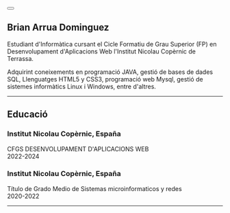 <!DOCTYPE html>
<html lang="en">
    <head>
        <meta charset="utf-8" />
        <meta name="viewport" content="width=device-width, initial-scale=1, shrink-to-fit=no" />
        <meta name="description" content="" />
        <meta name="author" content="Brian" />
        <link rel="icon" type="image/x-icon" href="assets/img/home.png" />
        <!-- Font Awesome icons (free version)-->
        <!-- Google fonts-->
        <link href="https://fonts.googleapis.com/css?family=Saira+Extra+Condensed:500,700" rel="stylesheet" type="text/css" />
        <link href="https://fonts.googleapis.com/css?family=Muli:400,400i,800,800i" rel="stylesheet" type="text/css" />
        <!-- Core theme CSS (includes Bootstrap)-->
        <link href="css/styles.css" rel="stylesheet" />
    </head>
    <body id="page-top">
        <!-- Navigation-->
        <nav class="navbar navbar-expand-lg navbar-dark bg-primary fixed-top" id="sideNav">
            <a class="navbar-brand js-scroll-trigger" href="#page-top"></a>
            <button class="navbar-toggler" type="button" data-toggle="collapse" data-target="#navbarSupportedContent" aria-controls="navbarSupportedContent" aria-expanded="false" aria-label="Toggle navigation"><span class="navbar-toggler-icon"></span></button>
        </nav>
        <!-- Page Content-->
        <div class="container-fluid p-0">
            <!-- About-->
            <section class="resume-section" id="about">
                <div class="resume-section-content">
                    <h1 class="mb-0">
                        Brian
                        <span class="text-primary">Arrua Dominguez</span>
                    </h1>
                    <p class="lead mb-5">Estudiant d'Informàtica cursant el Cicle Formatiu de Grau Superior (FP) en Desenvolupament d'Aplicacions Web l'Institut Nicolau Copèrnic de Terrassa.</p>
                    <p class="lead mb-5">Adquirint coneixements en programació JAVA, gestió de bases de dades SQL, Llenguatges HTML5 y CSS3, programació web Mysql, gestió de sistemes informàtics Linux i Windows, entre d'altres.</p>
                    <div class="social-icons">
                        <a class="social-icon" href="https://www.linkedin.com/in/garridoroxan"><i class="fab fa-linkedin-in"></i></a>
                        <a class="social-icon" href="https://github.com/robertoferrero/Portfoli"><i class="fab fa-github"></i></a>
                         <!-- <a class="social-icon" href="#"><i class="fab fa-twitter"></i></a>-->
                         <!-- <a class="social-icon" href="#"><i class="fab fa-facebook-f"></i></a>-->  
                    </div>
                </div>
            </section>
            <hr class="m-0" />
            <!-- Education-->
            <section class="resume-section" id="education">
                <div class="resume-section-content">
                    <h2 class="mb-5">Educació</h2>
                    <div class="d-flex flex-column flex-md-row justify-content-between mb-5">
                        <div class="flex-grow-1">
                            <h3 class="mb-0">Institut Nicolau Copèrnic, España</h3>
                            <div class="subheading mb-3">CFGS DESENVOLUPAMENT D'APLICACIONS WEB</div>
                        </div>
                        <div class="flex-shrink-0"><span class="text-primary">2022-2024</span></div>
                    </div>
                     <div class="d-flex flex-column flex-md-row justify-content-between">
                        <div class="flex-grow-1">
                            <h3 class="mb-0">Institut Nicolau Copèrnic, España</h3>
                            <div class="subheading mb-3">Título de Grado Medio de Sistemas microinformaticos y redes</div>
                        </div>
                        <div class="flex-shrink-0"><span class="text-primary">2020-2022</span></div>
                    </div>
                </div>
            </section>
            <hr class="m-0" />
    </body>
</html>
